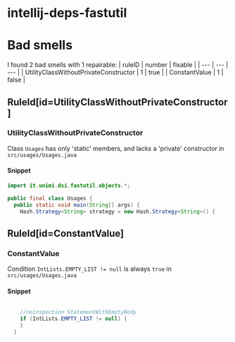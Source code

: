 # intellij-deps-fastutil 
 
# Bad smells
I found 2 bad smells with 1 repairable:
| ruleID | number | fixable |
| --- | --- | --- |
| UtilityClassWithoutPrivateConstructor | 1 | true |
| ConstantValue | 1 | false |
## RuleId[id=UtilityClassWithoutPrivateConstructor]
### UtilityClassWithoutPrivateConstructor
Class `Usages` has only 'static' members, and lacks a 'private' constructor
in `src/usages/Usages.java`
#### Snippet
```java
import it.unimi.dsi.fastutil.objects.*;

public final class Usages {
  public static void main(String[] args) {
    Hash.Strategy<String> strategy = new Hash.Strategy<String>() {
```

## RuleId[id=ConstantValue]
### ConstantValue
Condition `IntLists.EMPTY_LIST != null` is always `true`
in `src/usages/Usages.java`
#### Snippet
```java

    //noinspection StatementWithEmptyBody
    if (IntLists.EMPTY_LIST != null) {
    }
  }
```

